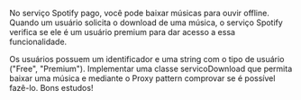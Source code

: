 No serviço Spotify pago, você pode baixar músicas para ouvir offline. Quando um usuário solicita o download de uma música, o serviço Spotify verifica se ele é um usuário premium para dar acesso a essa funcionalidade. 

Os usuários possuem um identificador e uma string com o tipo de usuário ("Free", "Premium").
Implementar uma classe servicoDownload que permita baixar uma música e mediante o Proxy pattern comprovar se é possível fazê-lo.
Bons estudos!
